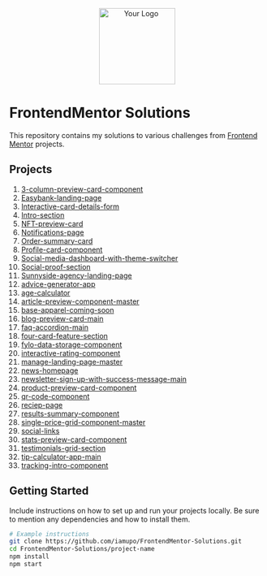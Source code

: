 <p align="center">
  <img src="your_logo_url_here" alt="Your Logo" width="150" height="150">
</p>

# FrontendMentor Solutions
This repository contains my solutions to various challenges from [Frontend Mentor](https://www.frontendmentor.io/) projects.

## Projects

1. [3-column-preview-card-component](https://github.com/iamupo/FrontendMentor-Solutions/tree/main/3-column-preview-card-component)
2. [Easybank-landing-page](https://github.com/iamupo/FrontendMentor-Solutions/tree/main/Easybank-landing-page)
3. [Interactive-card-details-form](https://github.com/iamupo/FrontendMentor-Solutions/tree/main/Interactive-card-details-form)
4. [Intro-section](https://github.com/iamupo/FrontendMentor-Solutions/tree/main/Intro-section)
5. [NFT-preview-card](https://github.com/iamupo/FrontendMentor-Solutions/tree/main/NFT-preview-card)
6. [Notifications-page](https://github.com/iamupo/FrontendMentor-Solutions/tree/main/Notifications-page)
7. [Order-summary-card](https://github.com/iamupo/FrontendMentor-Solutions/tree/main/Order-summary-card)
8. [Profile-card-component](https://github.com/iamupo/FrontendMentor-Solutions/tree/main/Profile-card-component)
9. [Social-media-dashboard-with-theme-switcher](https://github.com/iamupo/FrontendMentor-Solutions/tree/main/Social-media-dashboard-with-theme-switcher)
10. [Social-proof-section](https://github.com/iamupo/FrontendMentor-Solutions/tree/main/Social-proof-section)
11. [Sunnyside-agency-landing-page](https://github.com/iamupo/FrontendMentor-Solutions/tree/main/Sunnyside-agency-landing-page)
12. [advice-generator-app](https://github.com/iamupo/FrontendMentor-Solutions/tree/main/advice-generator-app)
13. [age-calculator](https://github.com/iamupo/FrontendMentor-Solutions/tree/main/age-calculator)
14. [article-preview-component-master](https://github.com/iamupo/FrontendMentor-Solutions/tree/main/article-preview-component-master)
15. [base-apparel-coming-soon](https://github.com/iamupo/FrontendMentor-Solutions/tree/main/base-apparel-coming-soon)
16. [blog-preview-card-main](https://github.com/iamupo/FrontendMentor-Solutions/tree/main/blog-preview-card-main)
17. [faq-accordion-main](https://github.com/iamupo/FrontendMentor-Solutions/tree/main/faq-accordion-main)
18. [four-card-feature-section](https://github.com/iamupo/FrontendMentor-Solutions/tree/main/four-card-feature-section)
19. [fylo-data-storage-component](https://github.com/iamupo/FrontendMentor-Solutions/tree/main/fylo-data-storage-component)
20. [interactive-rating-component](https://github.com/iamupo/FrontendMentor-Solutions/tree/main/interactive-rating-component)
21. [manage-landing-page-master](https://github.com/iamupo/FrontendMentor-Solutions/tree/main/manage-landing-page-master)
22. [news-homepage](https://github.com/iamupo/FrontendMentor-Solutions/tree/main/news-homepage)
23. [newsletter-sign-up-with-success-message-main](https://github.com/iamupo/FrontendMentor-Solutions/tree/main/newsletter-sign-up-with-success-message-main)
24. [product-preview-card-component](https://github.com/iamupo/FrontendMentor-Solutions/tree/main/product-preview-card-component)
25. [qr-code-component](https://github.com/iamupo/FrontendMentor-Solutions/tree/main/qr-code-component)
26. [reciep-page](https://github.com/iamupo/FrontendMentor-Solutions/tree/main/reciep-page)
27. [results-summary-component](https://github.com/iamupo/FrontendMentor-Solutions/tree/main/results-summary-component)
28. [single-price-grid-component-master](https://github.com/iamupo/FrontendMentor-Solutions/tree/main/single-price-grid-component-master)
29. [social-links](https://github.com/iamupo/FrontendMentor-Solutions/tree/main/social-links)
30. [stats-preview-card-component](https://github.com/iamupo/FrontendMentor-Solutions/tree/main/stats-preview-card-component)
31. [testimonials-grid-section](https://github.com/iamupo/FrontendMentor-Solutions/tree/main/testimonials-grid-section)
32. [tip-calculator-app-main](https://github.com/iamupo/FrontendMentor-Solutions/tree/main/tip-calculator-app-main)
33. [tracking-intro-component](https://github.com/iamupo/FrontendMentor-Solutions/tree/main/tracking-intro-component)

## Getting Started

Include instructions on how to set up and run your projects locally. Be sure to mention any dependencies and how to install them.

```bash
# Example instructions
git clone https://github.com/iamupo/FrontendMentor-Solutions.git
cd FrontendMentor-Solutions/project-name
npm install
npm start
